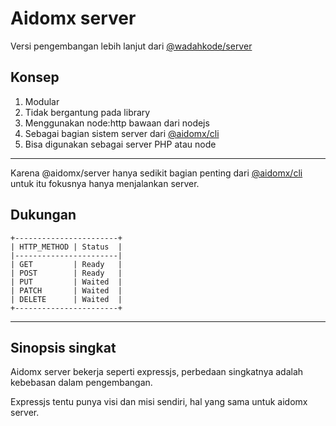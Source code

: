 # Aidomx server

Versi pengembangan lebih lanjut dari [@wadahkode/server](https://github.com/wadahkode/server)

## Konsep

1. Modular
2. Tidak bergantung pada library
3. Menggunakan node:http bawaan dari nodejs
4. Sebagai bagian sistem server dari [@aidomx/cli](https://github.com/aidomx/cli.git)
5. Bisa digunakan sebagai server PHP atau node

---

Karena @aidomx/server hanya sedikit bagian penting dari [@aidomx/cli](https://github.com/aidomx/cli.git) untuk itu fokusnya hanya menjalankan server.

## Dukungan

```
+-----------------------+
| HTTP_METHOD | Status  |
|-----------------------|
| GET         | Ready   |
| POST        | Ready   |
| PUT         | Waited  |
| PATCH       | Waited  |
| DELETE      | Waited  |
+-----------------------+
```

---

## Sinopsis singkat

Aidomx server bekerja seperti expressjs, perbedaan singkatnya adalah kebebasan dalam pengembangan.

Expressjs tentu punya visi dan misi sendiri, hal yang sama untuk aidomx server.
